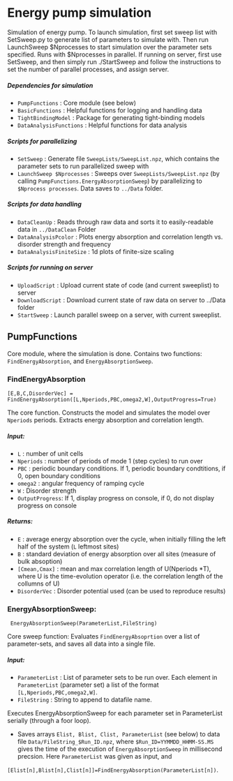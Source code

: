 # Energy pump simulation

Simulation of energy pump. To launch simulation, first set sweep list with SetSweep.py to generate list of parameters to simulate with. Then run LaunchSweep $Nprocesses to start simulation over the parameter sets specified. Runs with $Nprocesses in parallel. 
If running on server, first use SetSweep, and then simply run ./StartSweep and follow the instructions to set the number of parallel processes, and assign server. 

##### Dependencies for simulation

* `PumpFunctions`	 		    : 	Core module (see below)
* `BasicFunctions`			    : 	Helpful functions for logging and handling data
* `TightBindingModel`		    : 	Package for generating tight-binding models
* `DataAnalysisFunctions`		: 	Helpful functions for data analysis

##### Scripts for parallelizing
* `SetSweep` 					: 	Generate file `SweepLists/SweepList.npz`, which contains the parameter sets to run parallelized sweep with 
* `LaunchSweep $Nprocesses`	:  	Sweeps over `SweepLists/SweepList.npz` (by calling `PumpFunctions.EnergyAbsorptionSweep`) by parallelizing to `$Nprocess processes`. Data saves to `../Data` folder.  

##### Scripts for data handling
* `DataCleanUp`				: 	Reads through raw data and sorts it to easily-readable data in `../DataClean` Folder
* `DataAnalysisPcolor`		: 	Plots energy absorption and correlation length vs. disorder strength and frequency
* `DataAnalysisFiniteSize`	: 	1d plots of finite-size scaling 

##### Scripts for running on server
* `UploadScript`			: 	Upload current state of code (and current sweeplist) to server
* `DownloadScript`			: 	Download current state of raw data on server to ../Data folder
* `StartSweep`				: 	Launch parallel sweep on a server, with current sweeplist. 


## PumpFunctions
Core module, where the simulation is done. Contains two functions: `FindEnergyAbsorption`, and `EnergyAbsorptionSweep`. 

### FindEnergyAbsorption
`
[E,B,C,DisorderVec] = FindEnergyAbsorption([L,Nperiods,PBC,omega2,W],OutputProgress=True)
`

The core function. Constructs the model and simulates the model over `Nperiods` periods. Extracts energy absorption and correlation length.  
  
##### Input:
* `L`             : number of unit cells
* `Nperiods`      : number of periods of mode 1 (step cycles) to run over
* `PBC`           : periodic boundary conditions. If 1, periodic boundary condtitions, if 0, open boundary conditions
* `omega2`        : angular frequency of ramping cycle
* `W`             : Disorder strength
* `OutputProgress`: If 1, display progress on console, if 0, do not display progress on console
   
##### Returns: 
* `E`            : average energy absorption over the cycle, when initially filling the left half of the system (`L` leftmost sites)
* `B`            : standard deviation of energy absorption over all sites (measure of bulk absoption)
* `[Cmean,Cmax]` : mean and max correlation length of U(Nperiods *T), where U is the time-evolution operator (i.e. the correlation length of the collumns of U)
* `DisorderVec`  : Disorder potential used (can be used to reproduce results)


### EnergyAbsorptionSweep: 

` 
EnergyAbsorptionSweep(ParameterList,FileString)
`

Core sweep function: Evaluates `FindEnergyAbsoprtion` over a list of parameter-sets, and saves all data into a single file.

##### Input:
* `ParameterList`	: List of parameter sets to be run over. Each element in `ParameterList` (parameter set) a list of the format `[L,Nperiods,PBC,omega2,W]`.
* `FileString` 		: String to append to datafile name. 

Executes EnergyAbsorptionSweep for each parameter set in ParameterList serially (through a foor loop). 
* Saves arrays `
Elist, Blist, Clist, ParameterList
` (see below) to data file `Data/FileString_$Run_ID.npz`, where `$Run_ID=YYMMDD_HHMM-SS.MS` gives the time of the execution of `EnergyAbsorptionSweep` in millisecond precsion. Here `ParameterList` was given as input, and 

`[Elist[n],Blist[n],Clist[n]]=FindEnergyAbsorption(ParameterList[n])`.



 

 